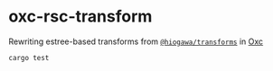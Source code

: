 # oxc-rsc-transform

Rewriting estree-based transforms from [`@hiogawa/transforms`](https://github.com/hi-ogawa/vite-plugins/tree/main/packages/transforms) in [Oxc](https://github.com/oxc-project/oxc)

```sh
cargo test
```
